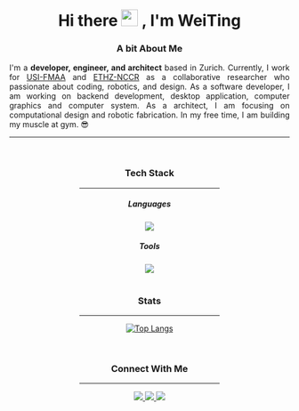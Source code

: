 <div id="header" align="center">
<h1> Hi there
<img src="https://media.giphy.com/media/hvRJCLFzcasrR4ia7z/giphy.gif" width="30px"/>
, I'm WeiTing
</h1>
</div>

<div id="about me" align="justify">
<h3 align="center">A bit About Me
</h3>
I'm a <strong>developer, engineer, and architect</strong> based in Zurich. Currently, I work for
<a href="https://github.com/USI-FMAA">USI-FMAA</a> and <a href="https://dfab.ch">ETHZ-NCCR</a>
as a collaborative researcher who passionate about coding, robotics, and design. As a software
developer, I am working on backend development, desktop application, computer graphics and computer system. As a
architect, I am focusing on computational design and robotic fabrication. In my free time, I am
building my muscle at gym. 😎
<hr width=100% />
</div>
<br>

<div id="Tech Stack" align="center">
<h3 align="center">Tech Stack
</h3>
  <hr width=50% />
<h5 align="center"> Languages
</h5>
<img  
src="https://skillicons.dev/icons?i=python,c,cpp,arduino,lua,go,java&perline=10"/>
<h5 align="center"> Tools
</h5>
<img
src="https://skillicons.dev/icons?i=neovim,visualstudio,vscode,
git,github,docker,bash,linux,idea,maven,figma,ps,ai,ae&perline=7"/>
</div>
<br>
<div id="Tech Stack" align="center">
<h3 align="center"> Stats
</h3>
<hr width=50% />

[![Top Langs](https://github-readme-stats.vercel.app/api/top-langs/?username=WeiTing1991&hide_progress=true&layout=compact&theme=vision-friendly-dark)](https://github.com/anuraghazra/github-readme-stats)

<!-- NOTE:
![Anurag's GitHub
stats](https://github-readme-stats.vercel.app/api?username=WeiTing1991&show_icons=true&theme=transparent)
https://shields.io/badges
[![GitHub Streak](http://github-readme-streak-stats.herokuapp.com?user=your-GitHub-username&theme=dark&background=000000)](https://git.io/streak-stats)
https://dev.to/envoy_/150-badges-for-github-pnk
-->
</div>
<br>

<div id="badge" align="center">
  <h3 align="center">Connect With Me
  </h3>

<hr width=50% />
<a href="https://github.com/WeiTing1991">
  <img src="https://img.shields.io/badge/GitHub-100000?style=for-the-badge&logo=github&logoColor=white">
</a>
<a href="https://weitingworks.com">
  <img src="https://img.shields.io/badge/website-330F63?style=for-the-badge&logo=About.me&logoColor=white">
</a>
<a href="https://www.linkedin.com/in/chen-weiting/">
  <img src="https://img.shields.io/badge/LinkedIn-0077B5?style=for-the-badge&logo=linkedin&logoColor=white">
</a>

</div>
